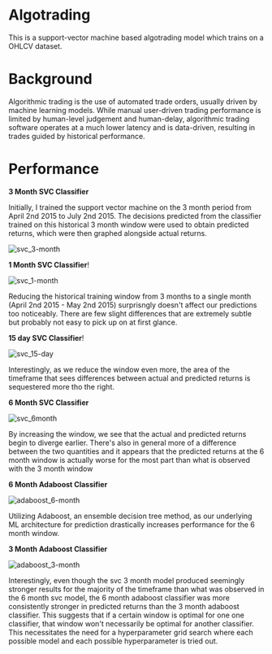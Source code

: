 # Algotrading
This is a support-vector machine based algotrading model which trains on a OHLCV dataset.

# Background

Algorithmic trading is the use of automated trade orders, usually driven by machine learning models. While manual user-driven trading performance is limited by human-level judgement and human-delay, algorithmic trading software operates at a much lower latency and is data-driven, resulting in trades guided by historical performance.



# Performance

**3 Month SVC Classifier**

Initially, I trained the support vector machine on the 3 month period from April 2nd 2015 to July 2nd 2015. 
The decisions predicted from the classifier trained on this historical 3 month window were used to obtain predicted returns, which were then graphed alongside actual returns.

![svc_3-month](https://user-images.githubusercontent.com/54637095/226731265-c8059aed-2402-4a7a-92e2-9e84faa7d235.png)


**1 Month SVC Classifier**!

![svc_1-month](https://user-images.githubusercontent.com/54637095/226736032-5e6de8da-1ae7-420c-966d-1580cb7ab62f.png)

Reducing the historical training window from 3 months to a single month (April 2nd 2015 - May 2nd 2015) surprisngly doesn't affect our predictions too noticeably. There are few slight differences that are extremely subtle but probably not easy to pick up on at first glance.

**15 day SVC Classifier**!

![svc_15-day](https://user-images.githubusercontent.com/54637095/226741153-5d0d6825-72fc-4bc8-aa85-442b7897f6e6.png)


Interestingly, as we reduce the window even more, the area of the timeframe that sees differences between actual and predicted returns is sequestered more tho the right.


**6 Month SVC Classifier**

![svc_6month](https://user-images.githubusercontent.com/54637095/227732568-ea8fcbdb-4f51-41ee-9b92-9aac9124f69f.png)

By increasing the window, we see that the actual and predicted returns begin to diverge earlier. There's also in general more of a difference between the two quantities and it appears that the predicted returns at the 6 month window is actually worse for the most part than what is observed with the 3 month window

**6 Month Adaboost Classifier**

![adaboost_6-month](https://user-images.githubusercontent.com/54637095/227734223-f48d9ab3-1208-4376-a101-d54cc89781aa.png)


Utilizing Adaboost, an ensemble decision tree method, as our underlying ML architecture for prediction drastically increases performance for the 6 month window.

**3 Month Adaboost Classifier**


![adaboost_3-month](https://user-images.githubusercontent.com/54637095/227734461-f362bef9-70c5-48c8-acb3-d0efb97e53e0.png)


Interestingly, even though the svc 3 month model produced seemingly stronger results for the majority of the timeframe than what was observed in the 6 month svc model, the 6 month adaboost classifier was more consistently stronger in predicted returns than the 3 month adaboost classifier. This suggests that if a certain window is optimal for one one classifier, that window won't necessarily be optimal for another classifier. This necessitates the need for a hyperparameter grid search where each possible model and each possible hyperparameter is tried out.
